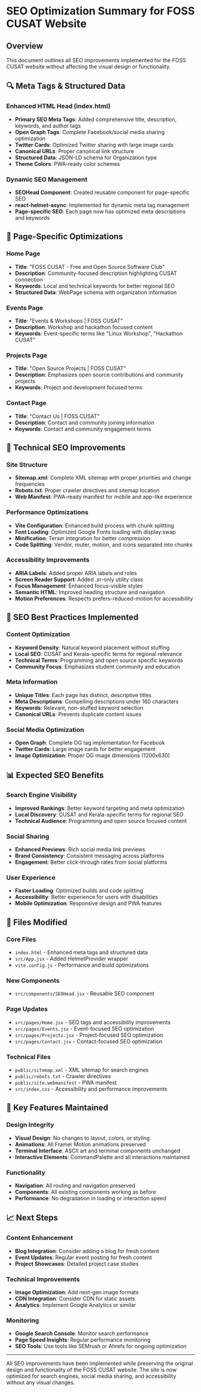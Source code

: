 # SEO Optimization Summary for FOSS CUSAT Website

## Overview
This document outlines all SEO improvements implemented for the FOSS CUSAT website without affecting the visual design or functionality.

## 🔍 Meta Tags & Structured Data

### Enhanced HTML Head (index.html)
- **Primary SEO Meta Tags**: Added comprehensive title, description, keywords, and author tags
- **Open Graph Tags**: Complete Facebook/social media sharing optimization
- **Twitter Cards**: Optimized Twitter sharing with large image cards
- **Canonical URLs**: Proper canonical link structure
- **Structured Data**: JSON-LD schema for Organization type
- **Theme Colors**: PWA-ready color schemes

### Dynamic SEO Management
- **SEOHead Component**: Created reusable component for page-specific SEO
- **react-helmet-async**: Implemented for dynamic meta tag management
- **Page-specific SEO**: Each page now has optimized meta descriptions and keywords

## 📄 Page-Specific Optimizations

### Home Page
- **Title**: "FOSS CUSAT - Free and Open Source Software Club"
- **Description**: Community-focused description highlighting CUSAT connection
- **Keywords**: Local and technical keywords for better regional SEO
- **Structured Data**: WebPage schema with organization information

### Events Page
- **Title**: "Events & Workshops | FOSS CUSAT"
- **Description**: Workshop and hackathon focused content
- **Keywords**: Event-specific terms like "Linux Workshop", "Hackathon CUSAT"

### Projects Page
- **Title**: "Open Source Projects | FOSS CUSAT"
- **Description**: Emphasizes open source contributions and community projects
- **Keywords**: Project and development focused terms

### Contact Page
- **Title**: "Contact Us | FOSS CUSAT"
- **Description**: Contact and community joining information
- **Keywords**: Contact and community engagement terms

## 🚀 Technical SEO Improvements

### Site Structure
- **Sitemap.xml**: Complete XML sitemap with proper priorities and change frequencies
- **Robots.txt**: Proper crawler directives and sitemap location
- **Web Manifest**: PWA-ready manifest for mobile and app-like experience

### Performance Optimizations
- **Vite Configuration**: Enhanced build process with chunk splitting
- **Font Loading**: Optimized Google Fonts loading with display:swap
- **Minification**: Terser integration for better compression
- **Code Splitting**: Vendor, router, motion, and icons separated into chunks

### Accessibility Improvements
- **ARIA Labels**: Added proper ARIA labels and roles
- **Screen Reader Support**: Added .sr-only utility class
- **Focus Management**: Enhanced focus-visible styles
- **Semantic HTML**: Improved heading structure and navigation
- **Motion Preferences**: Respects prefers-reduced-motion for accessibility

## 🎯 SEO Best Practices Implemented

### Content Optimization
- **Keyword Density**: Natural keyword placement without stuffing
- **Local SEO**: CUSAT and Kerala-specific terms for regional relevance
- **Technical Terms**: Programming and open source specific keywords
- **Community Focus**: Emphasizes student community and education

### Meta Information
- **Unique Titles**: Each page has distinct, descriptive titles
- **Meta Descriptions**: Compelling descriptions under 160 characters
- **Keywords**: Relevant, non-stuffed keyword selection
- **Canonical URLs**: Prevents duplicate content issues

### Social Media Optimization
- **Open Graph**: Complete OG tag implementation for Facebook
- **Twitter Cards**: Large image cards for better engagement
- **Image Optimization**: Proper OG image dimensions (1200x630)

## 📊 Expected SEO Benefits

### Search Engine Visibility
- **Improved Rankings**: Better keyword targeting and meta optimization
- **Local Discovery**: CUSAT and Kerala-specific terms for regional SEO
- **Technical Audience**: Programming and open source focused content

### Social Sharing
- **Enhanced Previews**: Rich social media link previews
- **Brand Consistency**: Consistent messaging across platforms
- **Engagement**: Better click-through rates from social platforms

### User Experience
- **Faster Loading**: Optimized builds and code splitting
- **Accessibility**: Better experience for users with disabilities
- **Mobile Optimization**: Responsive design and PWA features

## 🔧 Files Modified

### Core Files
- `index.html` - Enhanced meta tags and structured data
- `src/App.jsx` - Added HelmetProvider wrapper
- `vite.config.js` - Performance and build optimizations

### New Components
- `src/components/SEOHead.jsx` - Reusable SEO component

### Page Updates
- `src/pages/Home.jsx` - SEO tags and accessibility improvements
- `src/pages/Events.jsx` - Event-focused SEO optimization
- `src/pages/Projects.jsx` - Project-focused SEO optimization
- `src/pages/Contact.jsx` - Contact-focused SEO optimization

### Technical Files
- `public/sitemap.xml` - XML sitemap for search engines
- `public/robots.txt` - Crawler directives
- `public/site.webmanifest` - PWA manifest
- `src/index.css` - Accessibility and performance improvements

## 🎉 Key Features Maintained

### Design Integrity
- **Visual Design**: No changes to layout, colors, or styling
- **Animations**: All Framer Motion animations preserved
- **Terminal Interface**: ASCII art and terminal components unchanged
- **Interactive Elements**: CommandPalette and all interactions maintained

### Functionality
- **Navigation**: All routing and navigation preserved
- **Components**: All existing components working as before
- **Performance**: No degradation in loading or interaction speed

## 📈 Next Steps

### Content Enhancement
- **Blog Integration**: Consider adding a blog for fresh content
- **Event Updates**: Regular event posting for fresh content
- **Project Showcases**: Detailed project case studies

### Technical Improvements
- **Image Optimization**: Add next-gen image formats
- **CDN Integration**: Consider CDN for static assets
- **Analytics**: Implement Google Analytics or similar

### Monitoring
- **Google Search Console**: Monitor search performance
- **Page Speed Insights**: Regular performance monitoring
- **SEO Tools**: Use tools like SEMrush or Ahrefs for ongoing optimization

---

All SEO improvements have been implemented while preserving the original design and functionality of the FOSS CUSAT website. The site is now optimized for search engines, social media sharing, and accessibility without any visual changes.
